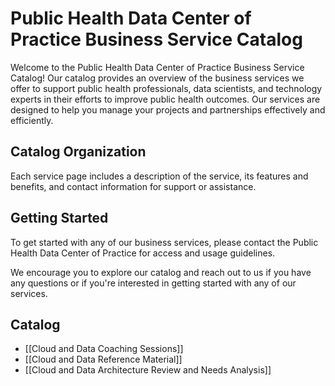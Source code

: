 # Public Health Data Center of Practice Business Service Catalog

Welcome to the Public Health Data Center of Practice Business Service Catalog! Our catalog provides an overview of the business services we offer to support public health professionals, data scientists, and technology experts in their efforts to improve public health outcomes. Our services are designed to help you manage your projects and partnerships effectively and efficiently.

## Catalog Organization

Each service page includes a description of the service, its features and benefits, and contact information for support or assistance.

## Getting Started

To get started with any of our business services, please contact the Public Health Data Center of Practice for access and usage guidelines.

We encourage you to explore our catalog and reach out to us if you have any questions or if you're interested in getting started with any of our services.

## Catalog

* [[Cloud and Data Coaching Sessions]]
* [[Cloud and Data Reference Material]]
* [[Cloud and Data Architecture Review and Needs Analysis]]